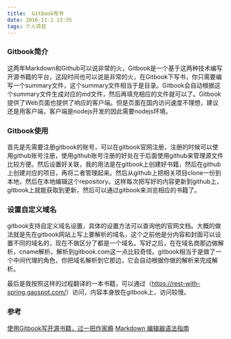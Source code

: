```yaml
---
title:  Gitbook写书
date: 2016-11-1 13:35
tags: 个人项目
---
```


### Gitbook简介

这两年Markdown和Github可以说非常的火，Gitbook是一个基于这两种技术编写开源书籍的平台，这段时间也可以说是非常的火，在Gitbook下写书，你只需要编写一个summary文件，这个summary文件相当于是目录。Gitbook会自动根据这个summary文件生成对应的md文件，然后再填充相应的文件就可以了。Gitbook提供了Web页面也提供了响应的客户端。但是页面在国内访问速度不理想，建议还是用客户端，客户端是nodejs开发的因此需要nodejs环境。


### Gitbook使用

首先是先需要注册gitbook的账号，可以在gitbook官网注册，注册的时候可以使用github账号注册，使用github账号注册的好处在于后面使用github来管理源文件比较方便。然后设置好关联，我的用法是在gitbook上创建好书籍，然后在github上创建对应的项目，再将二者管理起来。然后从github上把相关项目clone一份到本地，然后在本地编辑这个repository。这样每次把写好的内容更新到github上，gitbook上就能获取到更新，然后可以通过gitbook来浏览相应的书籍了。


### 设置自定义域名

gitbook支持自定义域名设置，具体的设置方法可以查询他的官网文档。大概的做法就是先在gitbook网站上写上要解析的域名，这个之前他是分内容和封面可以设置不同的域名的，现在不做区分了都是一个域名。写好之后，在在域名商那边做解析，cname解析，解析到gitbook.com这一点比较奇怪。gitbook相当于是做了一个中间代理的角色，你把域名解析到它那边，它会自动根据你做的解析来完成解析。

最后是我按照这样的过程翻译的一本书籍，可以通过（<https://rest-with-spring.gaospot.com/>）访问，内容本身放在gitbook上，访问较慢。

### 参考

[使用Gitbook写开源书籍，过一把作家瘾](http://www.jianshu.com/p/7476afdd9248)
[Markdown 编辑器语法指南](https://segmentfault.com/markdown)
